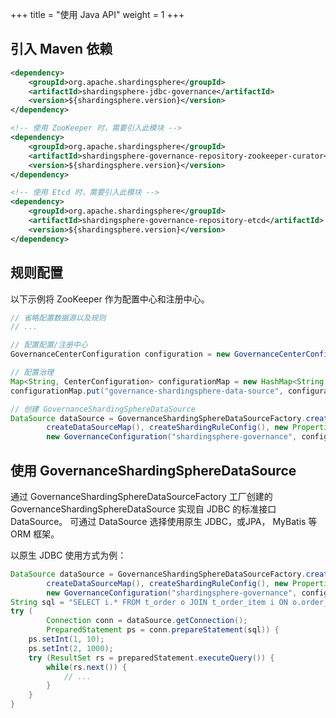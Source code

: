 +++
title = "使用 Java API"
weight = 1
+++

## 引入 Maven 依赖

```xml
<dependency>
    <groupId>org.apache.shardingsphere</groupId>
    <artifactId>shardingsphere-jdbc-governance</artifactId>
    <version>${shardingsphere.version}</version>
</dependency>

<!-- 使用 ZooKeeper 时，需要引入此模块 -->
<dependency>
    <groupId>org.apache.shardingsphere</groupId>
    <artifactId>shardingsphere-governance-repository-zookeeper-curator</artifactId>
    <version>${shardingsphere.version}</version>
</dependency>

<!-- 使用 Etcd 时，需要引入此模块 -->
<dependency>
    <groupId>org.apache.shardingsphere</groupId>
    <artifactId>shardingsphere-governance-repository-etcd</artifactId>
    <version>${shardingsphere.version}</version>
</dependency>
```

## 规则配置

以下示例将 ZooKeeper 作为配置中心和注册中心。

```java
// 省略配置数据源以及规则
// ...

// 配置配置/注册中心
GovernanceCenterConfiguration configuration = new GovernanceCenterConfiguration("Zookeeper", "localhost:2181", new Properties());

// 配置治理
Map<String, CenterConfiguration> configurationMap = new HashMap<String, CenterConfiguration>();
configurationMap.put("governance-shardingsphere-data-source", configuration);

// 创建 GovernanceShardingSphereDataSource
DataSource dataSource = GovernanceShardingSphereDataSourceFactory.createDataSource(
        createDataSourceMap(), createShardingRuleConfig(), new Properties(),
        new GovernanceConfiguration("shardingsphere-governance", configurationMap, true));
```

## 使用 GovernanceShardingSphereDataSource

通过 GovernanceShardingSphereDataSourceFactory 工厂创建的 GovernanceShardingSphereDataSource 实现自 JDBC 的标准接口 DataSource。
可通过 DataSource 选择使用原生 JDBC，或JPA， MyBatis 等 ORM 框架。

以原生 JDBC 使用方式为例：

```java
DataSource dataSource = GovernanceShardingSphereDataSourceFactory.createDataSource(
        createDataSourceMap(), createShardingRuleConfig(), new Properties(), 
        new GovernanceConfiguration("shardingsphere-governance", configurationMap, true));
String sql = "SELECT i.* FROM t_order o JOIN t_order_item i ON o.order_id=i.order_id WHERE o.user_id=? AND o.order_id=?";
try (
        Connection conn = dataSource.getConnection();
        PreparedStatement ps = conn.prepareStatement(sql)) {
    ps.setInt(1, 10);
    ps.setInt(2, 1000);
    try (ResultSet rs = preparedStatement.executeQuery()) {
        while(rs.next()) {
            // ...
        }
    }
}
```
